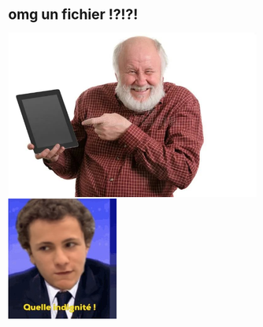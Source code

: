 # omg un fichier !?!?!
![une personne agée](E0344C4E-2AC1-4B24-A924-87AF07C1ED20.jpeg)
![un yann](4F40C5A9-AA53-4615-BE8C-EC2751382275.jpeg)

